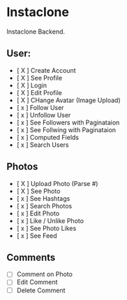 # Instaclone

Instaclone Backend.

## User:

-   [ X ] Create Account
-   [ X ] See Profile
-   [ X ] Login
-   [ X ] Edit Profile
-   [ X ] CHange Avatar (Image Upload)
-   [ x ] Follow User
-   [ x ] Unfollow User
-   [ x ] See Followers with Paginataion
-   [ x ] See Follwing with Paginataion
-   [ x ] Computed Fields
-   [ x ] Search Users

## Photos

-   [ X ] Upload Photo (Parse #)
-   [ X ] See Photo
-   [ x ] See Hashtags
-   [ x ] Search Photos
-   [ x ] Edit Photo
-   [ x ] Like / Unlike Photo
-   [ x ] See Photo Likes
-   [ x ] See Feed

## Comments

-   [ ] Comment on Photo
-   [ ] Edit Comment
-   [ ] Delete Comment
